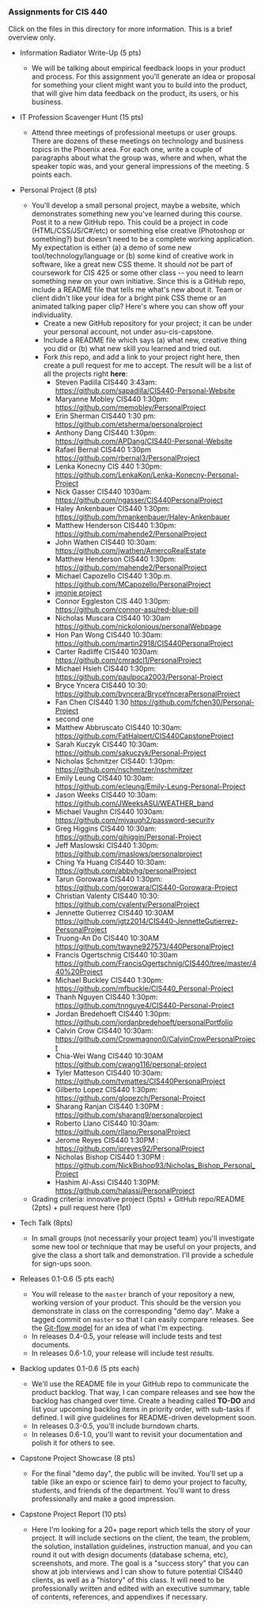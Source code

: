 ### Assignments for CIS 440

Click on the files in this directory for more information.  This is a brief overview only.

- Information Radiator Write-Up (5 pts)
    - We will be talking about empirical feedback loops in your product and process.  For this assignment you'll generate an idea or proposal for something your client might want you to build into the product, that will give him data feedback on the product, its users, or his business.

- IT Profession Scavenger Hunt (15 pts)
    - Attend three meetings of professional meetups or user groups.  There are dozens of these meetings on technology and business topics in the Phoenix area.  For each one, write a couple of paragraphs about what the group was, where and when, what the speaker topic was, and your general impressions of the meeting.  5 points each.
    
- Personal Project (8 pts)
    - You'll develop a small personal project, maybe a website, which demonstrates something new you've learned during this course.  Post it to a new GitHub repo.  This could be a project in code (HTML/CSS/JS/C#/etc) or something else creative (Photoshop or something?) but doesn't need to be a complete working application.  My expectation is either (a) a demo of some new tool/technology/language or (b) some kind of creative work in software, like a great new CSS theme.  It should *not* be part of coursework for CIS 425 or some other class -- you need to learn something new on your own initiative.  Since this is a GitHub repo, include a README file that tells me what's new about it.  Team or client didn't like your idea for a bright pink CSS theme or an animated talking paper clip?  Here's where you can show off your individuality.
        - Create a new GitHub repository for your project; it can be under your personal account, not under asu-cis-capstone.
        - Include a README file which says (a) what new, creative thing you did or (b) what new skill you learned and tried out.
        - Fork *this* repo, and add a link to your project right here, then create a pull request for me to accept.  The result will be a list of all the projects right **here**:  
            - Steven Padilla CIS440 3:43am: https://github.com/sapadilla/CIS440-Personal-Website
            - Maryanne Mobley CIS440 1:30pm: https://github.com/memobley/PersonalProject
            - Erin Sherman CIS440 1:30 pm: https://github.com/etsherma/personalproject
            - Anthony Dang CIS440 1:30pm: https://github.com/APDang/CIS440-Personal-Website
            - Rafael Bernal CIS440 1:30pm https://github.com/rbernal3/PersonalProject
            - Lenka Konecny CIS 440 1:30pm: https://github.com/LenkaKon/Lenka-Konecny-Personal-Project
            - Nick Gasser CIS440 1030am: https://github.com/ngasser/CIS440PersonalProject
            - Haley Ankenbauer CIS440 1:30pm: https://github.com/hmankenbauer/Haley-Ankenbauer
            - Matthew Henderson CIS440 1:30pm: https://github.com/mahende2/PersonalProject
            - John Wathen CIS440 10:30am: https://github.com/jwathen/AmercoRealEstate
            - Matthew Henderson CIS440 1:30pm: https://github.com/mahende2/PersonalProject 
            - Michael Capozello CIS440 1:30p.m. https://github.com/MCapozello/PersonalProject
            - [jmonje project](https://github.com/jsmonje/Personal-Project)
            - Connor Eggleston CIS 440 1:30pm: https://github.com/connor-asu/red-blue-pill
            - Nicholas Muscara CIS440 10:30am https://github.com/nickolonious/personalWebpage
            - Hon Pan Wong CIS440 10:30am: https://github.com/martin2918/CIS440PersonalProject
            - Carter Radliffe CIS440 1030am: https://github.com/cmradcl1/PersonalProject
            - Michael Hsieh CIS440 1:30pm: https://github.com/paulpoca2003/Personal-Project
            - Bryce Yncera CIS440 10:30: https://github.com/byncera/BryceYnceraPersonalProject
            - Fan Chen CIS440 1:30 https://github.com/fchen30/Personal-Project
            - second one
			- Matthew Abbruscato CIS440 10:30am: https://github.com/FatHalpert/CIS440CapstoneProject
            - Sarah Kuczyk CIS440 10:30am: https://github.com/sakuczyk/Personal-Project
            - Nicholas Schmitzer CIS440: 1:30pm: https://github.com/nschmitzer/nschmitzer
            - Emily Leung CIS440 10:30am: https://github.com/ecleung/Emily-Leung-Personal-Project
            - Jason Weeks CIS440 10:30am: https://github.com/JWeeksASU/WEATHER_band
            - Michael Vaughn CIS440 1030am: https://github.com/mjvaugh2/password-security
            - Greg Higgins CIS440 10:30am: https://github.com/gjhiggin/Personal-Project
            - Jeff Maslowski CIS440 1:30pm: https://github.com/jmaslows/personalproject
            - Ching Ya Huang CIS440 10:30am: https://github.com/abbyhg/personalProject
            - Tarun Gorowara CIS440 1:30pm: https://github.com/gorowara/CIS440-Gorowara-Project
            - Christian Valenty CIS440 10:30: https://github.com/cvalenty/PersonalProject
            - Jennette Gutierrez CIS440 10:30AM https://github.com/jgtz2014/CIS440-JennetteGutierrez-PersonalProject
            - Truong-An Do CIS440 10:30AM https://github.com/twayne927573/440PersonalProject
            - Francis Ogertschnig CIS440 10:30am https://github.com/FrancisOgertschnig/CIS440/tree/master/440%20Project
            - Michael Buckley CIS440 1:30pm: https://github.com/mfbuckle/CIS440_Personal-Project
            - Thanh Nguyen CIS440 1:30pm: https://github.com/tnnguye4/CIS440-Personal-Project
            - Jordan Bredehoeft CIS440 1:30pm: https://github.com/jordanbredehoeft/personalPortfolio
            - Calvin Crow CIS440 10:30am: https://github.com/Crowmagnon0/CalvinCrowPersonalProject
            - Chia-Wei Wang CIS440 10:30AM https://github.com/cwang116/personal-project
			- Tyler Matteson CIS440 10:30am: https://github.com/tymattes/CIS440PersonalProject
            - Gilberto Lopez CIS440 1:30pm: https://github.com/glopezch/Personal-Project
            - Sharang Ranjan CIS440 1:30PM : https://github.com/sharang9/personalproject
            - Roberto Llano CIS440 10:30am: https://github.com/rllano/PersonalProject
            - Jerome Reyes CIS440 1:30PM : https://github.com/jpreyes92/PersonalProject
            - Nicholas Bishop CIS440 1:30PM : https://github.com/NickBishop93/Nicholas_Bishop_Personal_Project
            - Hashim Al-Assi CIS440 1:30PM: https://github.com/halassi/PersonalProject
    - Grading criteria: innovative project (5pts) + GitHub repo/README (2pts) + pull request here (1pt)
    
- Tech Talk (8pts)
    - In small groups (not necessarily your project team) you'll investigate some new tool or technique that may be useful on your projects, and give the class a short talk and demonstration.  I'll provide a schedule for sign-ups soon.
    
- Releases 0.1-0.6 (5 pts each)
    - You will release to the `master` branch of your repository a new, working version of your product.  This should be the version you demonstrate in class on the corresponding "demo day".  Make a tagged commit on `master` so that I can easily compare releases.  See the [Git-flow model](http://nvie.com/posts/a-successful-git-branching-model/) for an idea of what I'm expecting.
    - In releases 0.4-0.5, your release will include tests and test documents.
    - In releases 0.6-1.0, your release will include test *results*.
    
- Backlog updates 0.1-0.6 (5 pts each)
    - We'll use the README file in your GitHub repo to communicate the product backlog.  That way, I can compare releases and see how the backlog has changed over time.  Create a heading called **TO-DO** and list your upcoming backlog items in priority order, with sub-tasks if defined.  I will give guidelines for README-driven development soon.
    - In releases 0.3-0.5, you'll include burndown charts.
    - In releases 0.6-1.0, you'll want to revisit your documentation and polish it for others to see.
    
- Capstone Project Showcase (8 pts)
    - For the final "demo day", the public will be invited.  You'll set up a table (like an expo or science fair) to demo your project to faculty, students, and friends of the department.  You'll want to dress professionally and make a good impression.

- Capstone Project Report (10 pts)
    - Here I'm looking for a 20+ page report which tells the story of your project.  It will include sections on the client, the team, the problem, the solution, installation guidelines, instruction manual, and you can round it out with design documents (database schema, etc), screenshots, and more.  The goal is a "success story" that you can show at job interviews and I can show to future potential CIS440 clients, as well as a "history" of this class.  It will need to be professionally written and edited with an executive summary, table of contents, references, and appendixes if necessary.

